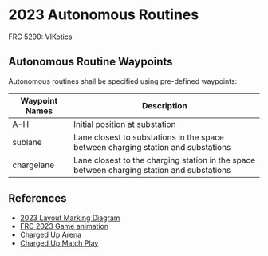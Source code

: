 # 2023 Autonomous Routines

FRC 5290: VIKotics

## Autonomous Routine Waypoints

Autonomous routines shall be specified using pre-defined waypoints:

| Waypoint Names |  Description |
|----------------|--------------|
| A-H            | Initial position at substation |
| sublane        | Lane closest to substations in the space between charging station and substations
| chargelane     | Lane closest to the charging station in the space between charging station and substations

## References

- [2023 Layout Marking Diagram](https://firstfrc.blob.core.windows.net/frc2023/FieldAssets/2023LayoutMarkingDiagram.pdf)
- [FRC 2023 Game animation](https://www.youtube.com/watch?v=0zpflsYc4PA&feature=youtu.be)
- [Charged Up Arena](https://firstfrc.blob.core.windows.net/frc2023/Manual/Sections/2023FRCGameManual-05.pdf)
- [Charged Up Match Play](https://firstfrc.blob.core.windows.net/frc2023/Manual/Sections/2023FRCGameManual-06.pdf)
